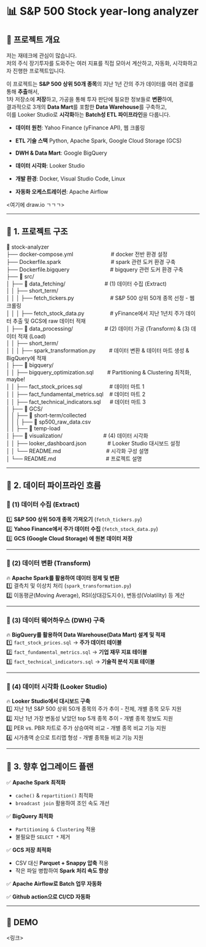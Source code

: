 # 📊 S&P 500 Stock year-long analyzer

## 📌 프로젝트 개요

저는 재테크에 관심이 많습니다.  
저의 주식 장기투자를 도와주는 여러 지표를 직접 모아서 계산하고, 자동화, 시각화하고자 진행한 프로젝트입니다.

이 프로젝트는 **S&P 500 상위 50개 종목**의 지난 1년 간의 주가 데이터를 여러 경로를 통해 **추출**해서,  
1차 저장소에 **저장**하고, 가공을 통해 투자 판단에 필요한 정보들로 **변환**하여,  
결과적으로 3개의 **Data Mart**를 포함한 **Data Warehouse**를 구축하고,  
이를 Looker Studio로 **시각화**하는 **Batch성 ETL 파이프라인**을 다룹니다.

- **데이터 원천**: Yahoo Finance (yFinance API), 웹 크롤링
- **ETL 기술 스택** Python, Apache Spark, Google Cloud Storage (GCS)
- **DWH & Data Mart**: Google BigQuery
- **데이터 시각화**: Looker Studio
- **개발 환경**: Docker, Visual Studio Code, Linux

- **자동화 오케스트레이션**: Apache Airflow

<여기에 draw.io ㄱㄱㄱ>

---

## 🚀 1. 프로젝트 구조

📂 stock-analyzer<br>
├── docker-compose.yml&nbsp;&nbsp;&nbsp;&nbsp;&nbsp;&nbsp;&nbsp;&nbsp;&nbsp;&nbsp;&nbsp;&nbsp;&nbsp;&nbsp;&nbsp;&nbsp;&nbsp;&nbsp;&nbsp;&nbsp;&nbsp;&nbsp;&nbsp;&nbsp; # docker 전반 환경 설정<br>
├── Dockerfile.spark&nbsp;&nbsp;&nbsp;&nbsp;&nbsp;&nbsp;&nbsp;&nbsp;&nbsp;&nbsp;&nbsp;&nbsp;&nbsp;&nbsp;&nbsp;&nbsp;&nbsp;&nbsp;&nbsp;&nbsp;&nbsp;&nbsp;&nbsp;&nbsp;&nbsp;&nbsp;&nbsp;&nbsp;&nbsp;&nbsp;&nbsp;&nbsp; # spark 관련 도커 환경 구축<br>
├── Dockerfile.bigquery &nbsp;&nbsp;&nbsp;&nbsp;&nbsp;&nbsp;&nbsp;&nbsp;&nbsp;&nbsp;&nbsp;&nbsp;&nbsp;&nbsp;&nbsp;&nbsp;&nbsp;&nbsp;&nbsp;&nbsp;&nbsp;&nbsp;&nbsp;&nbsp;&nbsp;&nbsp;# bigquery 관련 도커 환경 구축<br>
├── 📂 src/<br>
│ ├── 📂 data_fetching/ &nbsp;&nbsp;&nbsp;&nbsp;&nbsp;&nbsp;&nbsp;&nbsp;&nbsp;&nbsp;&nbsp;&nbsp;&nbsp;&nbsp;&nbsp;&nbsp;&nbsp;&nbsp;&nbsp;&nbsp;&nbsp;&nbsp;&nbsp;&nbsp;&nbsp;# (1) 데이터 수집 (Extract)<br>
│ │ ├── short_term/<br>
│ │ │ ├── fetch_tickers.py&nbsp;&nbsp;&nbsp;&nbsp;&nbsp;&nbsp;&nbsp;&nbsp;&nbsp;&nbsp;&nbsp;&nbsp;&nbsp;&nbsp;&nbsp;&nbsp;&nbsp;&nbsp;&nbsp;&nbsp;&nbsp;&nbsp;&nbsp; # S&P 500 상위 50개 종목 선정 - 웹 크롤링<br>
│ │ │ ├── fetch_stock_data.py&nbsp;&nbsp;&nbsp;&nbsp;&nbsp;&nbsp;&nbsp;&nbsp;&nbsp;&nbsp;&nbsp;&nbsp;&nbsp;&nbsp;&nbsp;&nbsp; # yFinance에서 지난 1년치 주가 데이터 추출 및 GCS에 raw 데이터 적재<br>
│ ├── 📂 data_processing/&nbsp;&nbsp;&nbsp;&nbsp;&nbsp;&nbsp;&nbsp;&nbsp;&nbsp;&nbsp;&nbsp;&nbsp;&nbsp;&nbsp;&nbsp;&nbsp;&nbsp;&nbsp;&nbsp;&nbsp; # (2) 데이터 가공 (Transform) & (3) 데이터 적재 (Load)<br>
│ │ ├── short_term/<br>
│ │ │ ├── spark_transformation.py &nbsp;&nbsp;&nbsp;&nbsp;&nbsp;&nbsp;&nbsp;&nbsp;# 데이터 변환 & 데이터 마트 생성 & BigQuery에 적재<br>
│ ├── 📂 bigquery/<br>
│ │ ├── bigquery_optimization.sql &nbsp;&nbsp;&nbsp;&nbsp;&nbsp;&nbsp;&nbsp;&nbsp;# Partitioning & Clustering 최적화, maybe!<br>
│ │ ├── fact_stock_prices.sql&nbsp;&nbsp;&nbsp;&nbsp;&nbsp;&nbsp;&nbsp;&nbsp;&nbsp;&nbsp;&nbsp;&nbsp;&nbsp;&nbsp;&nbsp;&nbsp;&nbsp; # 데이터 마트 1<br>
│ │ ├── fact_fundamental_metrics.sql &nbsp;&nbsp;&nbsp;# 데이터 마트 2<br>
│ │ ├── fact_technical_indicators.sql&nbsp;&nbsp;&nbsp;&nbsp;&nbsp; # 데이터 마트 3<br>
│ ├── 📂 GCS/<br>
│ │ ├── 📂 short-term/collected<br>
│ │ │ ├── 📂 sp500_raw_data.csv<br>
│ │ ├── 📂 temp-load<br>
│ ├── 📂 visualization/ &nbsp;&nbsp;&nbsp;&nbsp;&nbsp;&nbsp;&nbsp;&nbsp;&nbsp;&nbsp;&nbsp;&nbsp;&nbsp;&nbsp;&nbsp;&nbsp;&nbsp;&nbsp;&nbsp;&nbsp;&nbsp;&nbsp;&nbsp;&nbsp;&nbsp;&nbsp;# (4) 데이터 시각화<br>
│ │ ├── looker_dashboard.json&nbsp;&nbsp;&nbsp;&nbsp;&nbsp;&nbsp;&nbsp;&nbsp;&nbsp;&nbsp;&nbsp;&nbsp;&nbsp; # Looker Studio 대시보드 설정<br>
│ │ └── README.md&nbsp;&nbsp;&nbsp;&nbsp;&nbsp;&nbsp;&nbsp;&nbsp;&nbsp;&nbsp;&nbsp;&nbsp;&nbsp;&nbsp;&nbsp;&nbsp;&nbsp;&nbsp;&nbsp;&nbsp;&nbsp;&nbsp;&nbsp;&nbsp;&nbsp;&nbsp;&nbsp;&nbsp;&nbsp;&nbsp;# 시각화 구성 설명<br>
│ └── README.md&nbsp;&nbsp;&nbsp;&nbsp;&nbsp;&nbsp;&nbsp;&nbsp;&nbsp;&nbsp;&nbsp;&nbsp;&nbsp;&nbsp;&nbsp;&nbsp;&nbsp;&nbsp;&nbsp;&nbsp;&nbsp;&nbsp;&nbsp;&nbsp;&nbsp;&nbsp;&nbsp;&nbsp;&nbsp;&nbsp;&nbsp;&nbsp; # 프로젝트 설명<br>

---

## 🔄 2. 데이터 파이프라인 흐름

### **📌 (1) 데이터 수집 (Extract)**

1️⃣ **S&P 500 상위 50개 종목 가져오기** (`fetch_tickers.py`)  
2️⃣ **Yahoo Finance에서 주가 데이터 수집** (`fetch_stock_data.py`)  
3️⃣ **GCS (Google Cloud Storage) 에 원본 데이터 저장**  


---

### **📌 (2) 데이터 변환 (Transform)**

🔥 **Apache Spark를 활용하여 데이터 정제 및 변환**  
1️⃣ 결측치 및 이상치 처리 (`spark_transformation.py`)  
2️⃣ 이동평균(Moving Average), RSI(상대강도지수), 변동성(Volatility) 등 계산  


---

### **📌 (3) 데이터 웨어하우스 (DWH) 구축**

🔥 **BigQuery를 활용하여 Data Warehouse(Data Mart) 설계 및 적재**  
1️⃣ `fact_stock_prices.sql` → **주가 데이터 테이블**  
2️⃣ `fact_fundamental_metrics.sql` → **기업 재무 지표 테이블**  
3️⃣ `fact_technical_indicators.sql` → **기술적 분석 지표 테이블**  


---

### **📌 (4) 데이터 시각화 (Looker Studio)**

🔥 **Looker Studio에서 대시보드 구축**  
1️⃣ 지난 1년 S&P 500 상위 50개 종목의 주가 추이 - 전체, 개별 종목 모두 지원  
2️⃣ 지난 1년 가장 변동성 낮았던 top 5개 종목 추이 - 개별 종목 정보도 지원   
3️⃣ PER vs. PBR 차트로 주가 상승여력 비교 - 개별 종목 비교 기능 지원  
4️⃣ 시가총액 순으로 트리맵 형성 - 개별 종목들 비교 기능 지원  


---

## 🚀 3. 향후 업그레이드 플랜

✅ **Apache Spark 최적화**

- `cache()` & `repartition()` 최적화  
- `broadcast join` 활용하여 조인 속도 개선  

✅ **BigQuery 최적화**

- `Partitioning & Clustering` 적용  
- 불필요한 `SELECT *` 제거  

✅ **GCS 저장 최적화**

- CSV 대신 **Parquet + Snappy 압축** 적용  
- 작은 파일 병합하여 **Spark 처리 속도 향상**  

✅ **Apache Airflow로 Batch 업무 자동화**

✅ **Github action으로 CI/CD 자동화**

---

## 🚀 DEMO

<링크>
